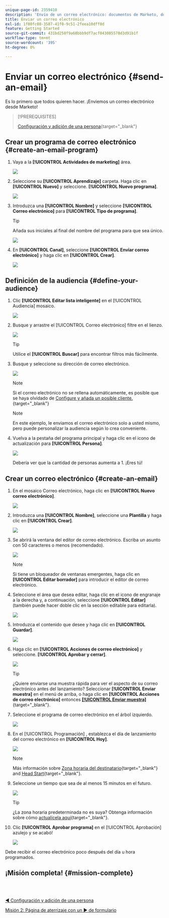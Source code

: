 ```yaml
---
unique-page-id: 2359410
description: 'Envío de un correo electrónico: documentos de Marketo, documentación del producto'
title: Enviar un correo electrónico
exl-id: 1f80fc08-3587-41f0-9c51-2feea10dff0d
feature: Getting Started
source-git-commit: 431bd258f9a68bbb9df7acf043085578d3d91b1f
workflow-type: tm+mt
source-wordcount: '395'
ht-degree: 0%

---
```


# Enviar un correo electrónico {#send-an-email}

Es lo primero que todos quieren hacer. ¡Enviemos un correo electrónico desde Marketo!

>[!PREREQUISITES]
>
>[Configuración y adición de una persona](/help/marketo/getting-started/quick-wins/get-set-up-and-add-a-person.md){target="_blank"}

## Crear un programa de correo electrónico {#create-an-email-program}

1. Vaya a la **[!UICONTROL Actividades de marketing]** área.

   ![](assets/send-an-email-1.png)

1. Seleccione su **[!UICONTROL Aprendizaje]** carpeta. Haga clic en **[!UICONTROL Nuevo]** y seleccione. **[!UICONTROL Nuevo programa]**.

   ![](assets/send-an-email-2.png)

1. Introduzca una **[!UICONTROL Nombre]** y seleccione **[!UICONTROL Correo electrónico]** para **[!UICONTROL Tipo de programa]**.

   >[!TIP]
   >
   >Añada sus iniciales al final del nombre del programa para que sea único.

   ![](assets/send-an-email-3.png)

1. En **[!UICONTROL Canal]**, seleccione **[!UICONTROL Enviar correo electrónico]** y haga clic en **[!UICONTROL Crear]**.

   ![](assets/send-an-email-4.png)

## Definición de la audiencia {#define-your-audience}

1. Clic **[!UICONTROL Editar lista inteligente]** en el [!UICONTROL Audiencia] mosaico.

   ![](assets/send-an-email-5.png)

1. Busque y arrastre el [!UICONTROL Correo electrónico] filtre en el lienzo.

   ![](assets/send-an-email-6.png)

   >[!TIP]
   >
   >Utilice el **[!UICONTROL Buscar]** para encontrar filtros más fácilmente.

1. Busque y seleccione su dirección de correo electrónico.

   ![](assets/send-an-email-7.png)

   >[!NOTE]
   >
   >Si el correo electrónico no se rellena automáticamente, es posible que se haya olvidado de [Configure y añada un posible cliente.](/help/marketo/getting-started/quick-wins/get-set-up-and-add-a-person.md){target="_blank"}

   >[!NOTE]
   >
   >En este ejemplo, le enviamos el correo electrónico solo a usted mismo, pero puede personalizar la audiencia según lo crea conveniente.

1. Vuelva a la pestaña del programa principal y haga clic en el icono de actualización para **[!UICONTROL Persona]**.

   ![](assets/send-an-email-8.png)

   Debería ver que la cantidad de personas aumenta a 1. ¡Eres tú!

## Crear un correo electrónico {#create-an-email}

1. En el mosaico Correo electrónico, haga clic en **[!UICONTROL Nuevo correo electrónico]**.

   ![](assets/send-an-email-9.png)

1. Introduzca una **[!UICONTROL Nombre]**, seleccione una **Plantilla** y haga clic en **[!UICONTROL Crear]**.

   ![](assets/send-an-email-10.png)

1. Se abrirá la ventana del editor de correo electrónico. Escriba un asunto con 50 caracteres o menos (recomendado).

   ![](assets/send-an-email-11.png)

   >[!NOTE]
   >
   >Si tiene un bloqueador de ventanas emergentes, haga clic en **[!UICONTROL Editar borrador]** para introducir el editor de correo electrónico.

1. Seleccione el área que desea editar, haga clic en el icono de engranaje a la derecha y, a continuación, seleccione **[!UICONTROL Editar]** (también puede hacer doble clic en la sección editable para editarla).

   ![](assets/send-an-email-12.png)

1. Introduzca el contenido que desee y haga clic en **[!UICONTROL Guardar]**.

   ![](assets/send-an-email-13.png)

1. Haga clic en **[!UICONTROL Acciones de correo electrónico]** y seleccione. **[!UICONTROL Aprobar y cerrar]**.

   ![](assets/send-an-email-14.png)

   >[!TIP]
   >
   >¿Quiere enviarse una muestra rápida para ver el aspecto de su correo electrónico antes del lanzamiento? Seleccionar **[!UICONTROL Enviar muestra]** en el menú de arriba, o haga clic en **[!UICONTROL Acciones de correo electrónico]** entonces [**[!UICONTROL Enviar muestra]**](/help/marketo/product-docs/email-marketing/general/creating-an-email/send-a-sample-email.md){target="_blank"}.

1. Seleccione el programa de correo electrónico en el árbol izquierdo.

   ![](assets/send-an-email-15.png)

1. En el [!UICONTROL Programación] , establezca el día de lanzamiento del correo electrónico en **[!UICONTROL Hoy]**.

   ![](assets/send-an-email-16.png)

   >[!NOTE]
   >
   >Más información sobre [Zona horaria del destinatario](/help/marketo/product-docs/email-marketing/email-programs/email-program-actions/scheduling-with-recipient-time-zone/schedule-email-programs-with-recipient-time-zone.md){target="_blank"} and [Head Start](/help/marketo/product-docs/email-marketing/email-programs/email-program-actions/head-start-for-email-programs.md){target="_blank"}.

1. Seleccione un tiempo que sea de al menos 15 minutos en el futuro.

   ![](assets/send-an-email-17.png)

   >[!TIP]
   >
   >¿La zona horaria predeterminada no es suya? Obtenga información sobre cómo [actualícela aquí](/help/marketo/product-docs/administration/settings/select-your-language-locale-and-time-zone.md){target="_blank"}.

1. Clic **[!UICONTROL Aprobar programa]** en el [!UICONTROL Aprobación] azulejo y se acabó!

   ![](assets/send-an-email-18.png)

Debe recibir el correo electrónico poco después del día u hora programados.

## ¡Misión completa! {#mission-complete}

<br> 

[◄ Configuración y adición de una persona](/help/marketo/getting-started/quick-wins/get-set-up-and-add-a-person.md)

[Misión 2: Página de aterrizaje con un ► de formulario](/help/marketo/getting-started/quick-wins/landing-page-with-a-form.md)
